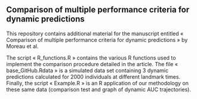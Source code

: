 ## Comparison of multiple performance criteria for dynamic predictions


This repository contains additional material for the manuscript entitled « Comparison of multiple performance criteria for dynamic predictions » by Moreau et al.

The script « R_functions.R » contains the various R functions used to implement the comparison procedure detailed in the article. The file « base_GitHub.Rdata » is a simulated data set containing 3 dynamic predictions calculated for 2000 individuals at different landmark times. Finally, the script « Example.R » is an R application of our methodology on these same data (comparison test and graph of dynamic AUC trajectories).
